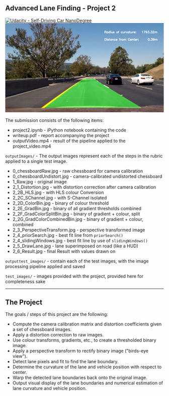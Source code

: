 ## Advanced Lane Finding - Project 2
[![Udacity - Self-Driving Car NanoDegree](https://s3.amazonaws.com/udacity-sdc/github/shield-carnd.svg)](http://www.udacity.com/drive)
![Lanes Image](./outputImages/2_6_Result.jpg)


The submission consists of the following items:

* project2.ipynb  - iPython notebook containing the code
* writeup.pdf     - report accompanying the project
* outputVideo.mp4 - result of the pipeline applied to the project_video.mp4

`outputImages/` - The output images represent each of the steps in the rubric applied to a single test image.

* 0_chessboardRaw.jpg		- raw chessboard for camera calibration
* 0_chessboardUndistort.jpg	- camera-calibrated undistorted chessboard
* 1_Raw.jpg		- original image
* 2_1_Distortion.jpg	- with distortion correction after camera calibration
* 2_2B_HLS.jpg		- with HLS colour Conversion
* 2_2C_SChannel.jpg	- with S-Channel isolated
* 2_2D_ColorBin.jpg	- binary of colour threshold
* 2_2E_GradBin.jpg	- binary of all gradient thresholds combined
* 2_2F_GradColorSplitBin.jpg - binary of gradient + colour, split
* 2_2G_GradColorCombinedBin.jpg - binary of gradient + colour, combined
* 2_3_PerspectiveTransform.jpg	- perspective transformed image
* 2_4_priorSearch.jpg 	- best fit line from `priorSearch()`
* 2_4_slidingWindows.jpg - best fit line by use of `slidingWindows()`
* 2_5_DrawLane.jpg	- lane superimposed on road (like a HUD)
* 2_6_Result.jpg		- final Result with values drawn on


`outputtest_images/` - contain each of the test images, with the image processing pipeline applied and saved

`test_images/` - images provided with the project, provided here for completeness sake

---
## The Project
The goals / steps of this project are the following:

* Compute the camera calibration matrix and distortion coefficients given a set of chessboard images.
* Apply a distortion correction to raw images.
* Use colour transforms, gradients, etc., to create a thresholded binary image.
* Apply a perspective transform to rectify binary image ("birds-eye view").
* Detect lane pixels and fit to find the lane boundary.
* Determine the curvature of the lane and vehicle position with respect to center.
* Warp the detected lane boundaries back onto the original image.
* Output visual display of the lane boundaries and numerical estimation of lane curvature and vehicle position.
